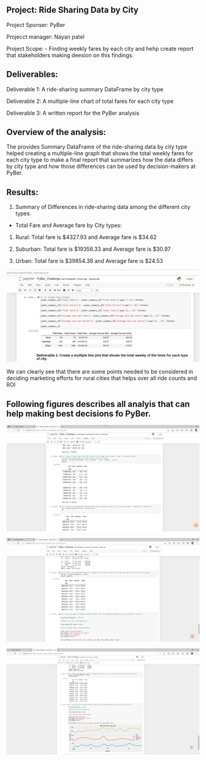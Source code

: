## Project: Ride Sharing Data by City

Project Sponser: PyBer

Projecct manager: Nayan patel

Project Scope: - Finding weekly fares by each city and hehp create report that stakeholders making deesion on this  findings. 

## Deliverables:

Deliverable 1: A ride-sharing summary DataFrame by city type

Deliverable 2: A multiple-line chart of total fares for each city type

Deliverable 3: A written report for the PyBer analysis 

## Overview of the analysis: 

The provides Summary DataFrame of the ride-sharing data by city type helped creating a multiple-line graph that shows the total weekly fares for each city type to make a final report that summarizes how the data differs by city type and how those differences can be used by decision-makers at PyBer.

## Results:

1. Summary of Differences in ride-sharing data among the different city types.

 *  Total Fare and Average fare by City types:

 1. Rural: Total fare  is $4327.93 and Average fare is $34.62
 
 2. Suburban: Total fare  is $19356.33 and Average fare is $30.97
 
 3. Urban: Total fare  is $39854.38 and Average fare is $24.53
 
 ![Averag_fare_per_Ride](analysis/averagefare_perride.png)
 
 
We can clearly see that there are some points needed to be considered in deciding marketing efforts for rural cities that helps over all ride counts and ROI

## Following figures describes all analyis that can help making best decisions fo PyBer. 



![Pivot_table_FromDataFrame](analysis/Pivot_table_FromDataFrame.png)



![Total_fare_by_City_type](analysis/PyBer_fare_summary.png)



![Fares_by_Week](analysis/summaryDataFramemultipleline_chart.png)







 

